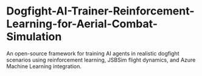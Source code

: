 # Dogfight-AI-Trainer-Reinforcement-Learning-for-Aerial-Combat-Simulation
An open-source framework for training AI agents in realistic dogfight scenarios using reinforcement learning, JSBSim flight dynamics, and Azure Machine Learning integration.
